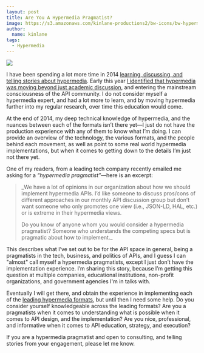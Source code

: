 ```yaml
---
layout: post
title: Are You A Hypermedia Pragmatist?
image: https://s3.amazonaws.com/kinlane-productions2/bw-icons/bw-hypermedia.png
author:
  name: kinlane
tags:
  - Hypermedia
---
```

[![](https://s3.amazonaws.com/kinlane-productions2/bw-icons/bw-hypermedia.png)](http://hypermedia.apievangelist.com)

I have been spending a lot more time in 2014 [learning, discussing, and telling stories about hypermedia](http://hypermedia.apievangelist.com). Early this year [I identified that hypermedia was moving beyond just academic discussion](http://apievangelist.com/2014/01/07/what-is-a-hypermedia-api/), and entering the mainstream consciousness of the API community. I do not consider myself a hypermedia expert, and had a lot more to learn, and by moving hypermedia further into my regular research, over time this education would come.

At the end of 2014, my deep technical knowledge of hypermedia, and the nuances between each of the formats isn’t there yet—I just do not have the production experience with any of them to know what I’m doing. I can provide an overview of the technology, the various formats, and the people behind each movement, as well as point to some real world hypermedia implementations, but when it comes to getting down to the details I’m just not there yet.

One of my readers, from a leading tech company recently emailed me asking for a _“hypermedia pragmatist”_—here is an excerpt:

> _We have a lot of opinions in our organization about how we should implement hypermedia APIs. I’d like someone to discuss pros/cons of different approaches in our monthly API discussion group but don’t want someone who only promotes one view (i.e., JSON-LD, HAL, etc.) or is extreme in their hypermedia views.  
>   
> Do you know of anyone whom you would consider a hypermedia pragmatist? Someone who understands the competing specs but is pragmatic about how to implement._

This describes what I’ve set out to be for the API space in general, being a pragmatists in the tech, business, and politics of APIs, and I guess I can "almost" call myself a hypermedia pragmatists, except I just don’t have the implementation experience. I’m sharing this story, because I’m getting this question at multiple companies, educational institutions, non-profit organizations, and government agencies I'm in talks with.

Eventually I will get there, and obtain the experience in implementing each of the [leading hypermedia formats](http://hypermedia.apievangelist.com/tools.html), but until then I need some help. Do you consider yourself knowledgeable across the leading formats? Are you a pragmatists when it comes to understanding what is possible when it comes to API design, and the implementation? Are you nice, professional, and informative when it comes to API education, strategy, and execution?

If you are a hypermedia pragmatist and open to consulting, and telling stories from your engagement, please let me know.